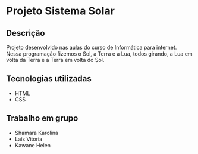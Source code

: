 # Projeto Sistema Solar

## Descrição
Projeto desenvolvido nas aulas do curso de Informática para internet. Nessa programação fizemos o Sol, a Terra e a Lua, todos girando, a Lua em volta da Terra e a Terra em volta do Sol.

## Tecnologias utilizadas
* HTML
* CSS

## Trabalho em grupo
* Shamara Karolina
* Laís Vitoria
* Kawane Helen

